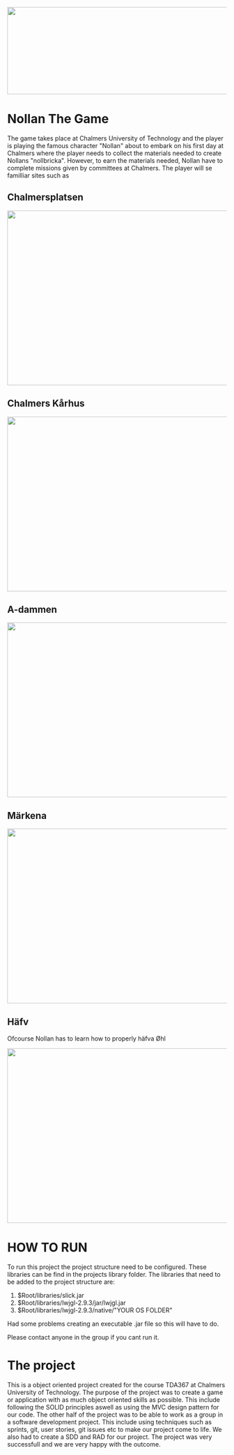 <p align="center">
  <img width="600" height="200" src="https://github.com/Maltecarlstedt/Nollan_The_Game/blob/main/pics/header.png">
</p>

# Nollan The Game

The game takes place at Chalmers University of Technology and the player is playing the famous character "Nollan" about to embark on his first day at Chalmers where the player needs to collect the materials needed to create Nollans "nollbricka". However, to earn the materials needed, Nollan have to complete missions given by committees at Chalmers. The player will se familliar sites such as

## Chalmersplatsen
<p align="left">
  <img width="600" height="400" src="https://github.com/Maltecarlstedt/Nollan_The_Game/blob/main/pics/chalmersplatsen.png">
</p>

## Chalmers Kårhus
<p align="right">
  <img width="600" height="400" src="https://github.com/Maltecarlstedt/Nollan_The_Game/blob/main/pics/k%C3%A5r.png">
</p>

## A-dammen
<p align="left">
  <img width="600" height="400" src="https://github.com/Maltecarlstedt/Nollan_The_Game/blob/main/pics/adamm.png">
</p>

## Märkena
<p align="right">
  <img width="600" height="400" src="https://github.com/Maltecarlstedt/Nollan_The_Game/blob/main/pics/markena.png">
</p>

## Häfv

Ofcourse Nollan has to learn how to properly häfva Øhl

<p align="center">
  <img width="600" height="400" src="https://github.com/Maltecarlstedt/Nollan_The_Game/blob/main/pics/gif.gif">
</p>


# HOW TO RUN 

To run this project the project structure need to be configured. These libraries can be find in the projects library folder. The libraries that need to be added to the project structure are: 

1. $Root/libraries/slick.jar 
2. $Root/libraries/lwjgl-2.9.3/jar/lwjgl.jar
3. $Root/libraries/lwjgl-2.9.3/native/"YOUR OS FOLDER"

Had some problems creating an executable .jar file so this will have to do.

Please contact anyone in the group if you cant run it.

# The project

This is a object oriented project created for the course TDA367 at Chalmers University of Technology. The purpose of the project was to create a game or application with as much object oriented skills as possible. This include following the SOLID principles aswell as using the MVC design pattern for our code. The other half of the project was to be able to work as a group in a software development project. This include using techniques such as sprints, git, user stories, git issues etc to make our project come to life. We also had to create a SDD and RAD for our project. The project was very successfull and we are very happy with the outcome.
